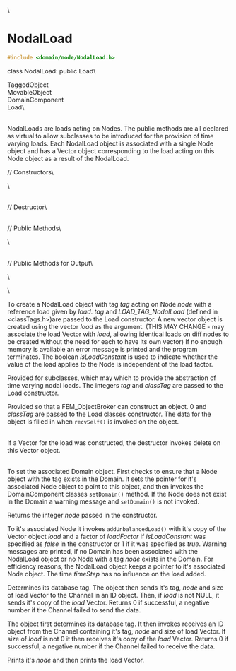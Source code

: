 \
# NodalLoad 

```cpp
#include <domain/node/NodalLoad.h>
```

class NodalLoad: public Load\

TaggedObject\
MovableObject\
DomainComponent\
Load\

\
NodalLoads are loads acting on Nodes. The public methods are all
declared as virtual to allow subclasses to be introduced for the
provision of time varying loads. Each NodalLoad object is associated
with a single Node object and has a Vector object corresponding to the
load acting on this Node object as a result of the NodalLoad.

// Constructors\

\

\
// Destructor\

\
// Public Methods\

\

\
// Public Methods for Output\

\

\

To create a NodalLoad object with tag *tag* acting on Node *node* with a
reference load given by *load*. *tag* and *LOAD_TAG_NodalLoad* (defined
in $<$classTags.h$>$)are passed to the Load constructor. A new vector
object is created using the vector *load* as the argument. (THIS MAY
CHANGE - may associate the load Vector with *load*, allowing identical
loads on diff nodes to be created without the need for each to have its
own vector) If no enough memory is available an error message is printed
and the program terminates. The boolean *isLoadConstant* is used to
indicate whether the value of the load applies to the Node is
independent of the load factor.

Provided for subclasses, which may which to provide the abstraction of
time varying nodal loads. The integers *tag* and *classTag* are passed
to the Load constructor.

Provided so that a FEM_ObjectBroker can construct an object. $0$ and
*classTag* are passed to the Load classes constructor. The data for the
object is filled in when `recvSelf()` is invoked on the object.

\
If a Vector for the load was constructed, the destructor invokes delete
on this Vector object.

\
To set the associated Domain object. First checks to ensure that a Node
object with the tag exists in the Domain. It sets the pointer for it's
associated Node object to point to this object, and then invokes the
DomainComponent classes `setDomain()` method. If the Node does not exist
in the Domain a warning message and `setDomain()` is not invoked.

Returns the integer *node* passed in the constructor.

To it's associated Node it invokes `addUnbalancedLoad()` with it's copy
of the Vector object *load* and a factor of *loadFactor* if
*isLoadConstant* was specified as *false* in the constructor or $1$ if
it was specified as *true*. Warning messages are printed, if no Domain
has been associated with the NodalLoad object or no Node with a tag
*node* exists in the Domain. For efficiency reasons, the NodalLoad
object keeps a pointer to it's associated Node object. The time
*timeStep* has no influence on the load added.

Determines its database tag. The object then sends it's tag, *node* and
size of load Vector to the Channel in an ID object. Then, if *load* is
not NULL, it sends it's copy of the *load* Vector. Returns $0$ if
successful, a negative number if the Channel failed to send the data.

The object first determines its database tag. It then invokes receives
an ID object from the Channel containing it's tag, *node* and size of
load Vector. If size of *load* is not $0$ it then receives it's copy of
the *load* Vector. Returns $0$ if successful, a negative number if the
Channel failed to receive the data.

Prints it's *node* and then prints the load Vector.
